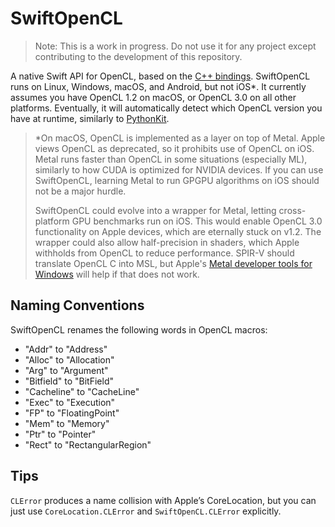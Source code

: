 # SwiftOpenCL

> Note: This is a work in progress. Do not use it for any project except contributing to the development of this repository.

A native Swift API for OpenCL, based on the [C++ bindings](https://github.com/KhronosGroup/OpenCL-CLHPP). SwiftOpenCL runs on Linux, Windows, macOS, and Android, but not iOS\*. It currently assumes you have OpenCL 1.2 on macOS, or OpenCL 3.0 on all other platforms. Eventually, it will automatically detect which OpenCL version you have at runtime, similarly to [PythonKit](https://github.com/pvieito/PythonKit).

> \*On macOS, OpenCL is implemented as a layer on top of Metal. Apple views OpenCL as deprecated, so it prohibits use of OpenCL on iOS. Metal runs faster than OpenCL in some situations (especially ML), similarly to how CUDA is optimized for NVIDIA devices. If you can use SwiftOpenCL, learning Metal to run GPGPU algorithms on iOS should not be a major hurdle.
>
> SwiftOpenCL could evolve into a wrapper for Metal, letting cross-platform GPU benchmarks run on iOS. This would enable OpenCL 3.0 functionality on Apple devices, which are eternally stuck on v1.2. The wrapper could also allow half-precision in shaders, which Apple withholds from OpenCL to reduce performance. SPIR-V should translate OpenCL C into MSL, but Apple's [Metal developer tools for Windows](developer.apple.com/metal) will help if that does not work.

## Naming Conventions

SwiftOpenCL renames the following words in OpenCL macros:
- "Addr" to "Address"
- "Alloc" to "Allocation"
- "Arg" to "Argument"
- "Bitfield" to "BitField"
- "Cacheline" to "CacheLine"
- "Exec" to "Execution"
- "FP" to "FloatingPoint"
- "Mem" to "Memory"
- "Ptr" to "Pointer"
- "Rect" to "RectangularRegion"

## Tips

`CLError` produces a name collision with Apple’s CoreLocation, but you can just use `CoreLocation.CLError` and `SwiftOpenCL.CLError` explicitly.

